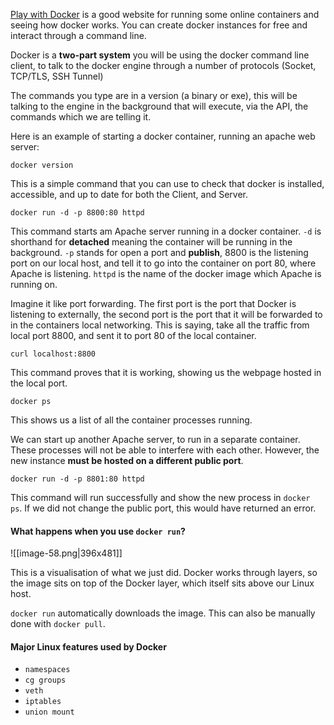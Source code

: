 [Play with Docker](https://labs.play-with-docker.com/p/d3htc6i91nsg00e4us1g#d3htc6i9_d3htc7q91nsg00e4us20) is a good website for running some online containers and seeing how docker works. You can create docker instances for free and interact through a command line. 

Docker is a **two-part system** you will be using the docker command line client, to talk to the docker engine through a number of protocols (Socket, TCP/TLS, SSH Tunnel)

The commands you type are in a version (a binary or exe), this will be talking to the engine in the background that will execute, via the API, the commands which we are telling it. 

Here is an example of starting a docker container, running an apache web server:


```
docker version
```

This is a simple command that you can use to check that docker is installed, accessible, and up to date for both the Client, and Server.

```
docker run -d -p 8800:80 httpd
```

This command starts am Apache server running in a docker container. `-d` is shorthand for **detached** meaning the container will be running in the background. `-p` stands for open a port and **publish**, 8800 is the listening port on our local host, and tell it to go into the container on port 80, where Apache is listening. `httpd` is the name of the docker image which Apache is running on. 

Imagine it like port forwarding. The first port is the port that Docker is listening to externally, the second port is the port that it will be forwarded to in the containers local networking. This is saying, take all the traffic from local port 8800, and sent it to port 80 of the local container. 

```
curl localhost:8800
```

This command proves that it is working, showing us the webpage hosted in the local port. 

```
docker ps
```

This shows us a list of all the container processes running. 

We can start up another Apache server, to run in a separate container. These processes will not be able to interfere with each other. However, the new instance **must be hosted on a different public port**. 

```
docker run -d -p 8801:80 httpd
```

This command will run successfully and show the new process in `docker ps`. If we did not change the public port, this would have returned an error. 

#### What happens when you use `docker run`?

![[image-58.png|396x481]]

This is a visualisation of what we just did. Docker works through layers, so the image sits on top of the Docker layer, which itself sits above our Linux host. 

`docker run` automatically downloads the image. This can also be manually done with `docker pull`.

#### Major Linux features used by Docker

- `namespaces`
- `cg groups`
- `veth`
- `iptables`
- `union mount`


